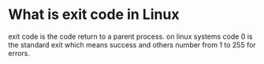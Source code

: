 # What is exit code in Linux

exit code is the code return to a parent process. on linux systems code 0 is the standard exit which means success and others number from 1 to 255 for errors.

